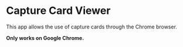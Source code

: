 # Capture Card Viewer
 
This app allows the use of capture cards through the Chrome browser.

**Only works on Google Chrome.**